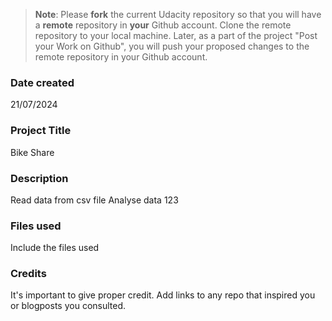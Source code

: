 >**Note**: Please **fork** the current Udacity repository so that you will have a **remote** repository in **your** Github account. Clone the remote repository to your local machine. Later, as a part of the project "Post your Work on Github", you will push your proposed changes to the remote repository in your Github account.

### Date created
21/07/2024

### Project Title
Bike Share

### Description
Read data from csv file
Analyse data 123

### Files used
Include the files used

### Credits
It's important to give proper credit. Add links to any repo that inspired you or blogposts you consulted.

